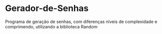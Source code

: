 # Gerador-de-Senhas
Programa de geração de senhas, com diferenças níveis de complexidade e comprimendo, utilizando a biblioteca Random
